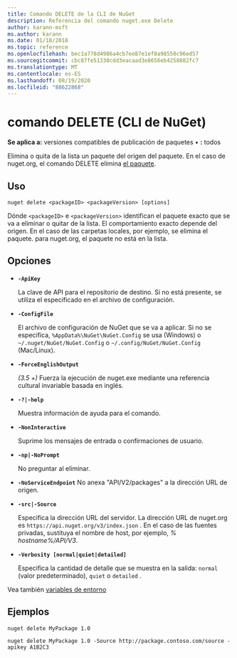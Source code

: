 ```yaml
---
title: Comando DELETE de la CLI de NuGet
description: Referencia del comando nuget.exe Delete
author: karann-msft
ms.author: karann
ms.date: 01/18/2018
ms.topic: reference
ms.openlocfilehash: bec1a778d4986a4cb7ee87e1ef8a98550c96ed57
ms.sourcegitcommit: cbc87fe51330cdd3eacaad3e8656eb4258882fc7
ms.translationtype: MT
ms.contentlocale: es-ES
ms.lasthandoff: 08/19/2020
ms.locfileid: "88622868"
---
```

# <a name="delete-command-nuget-cli"></a>comando DELETE (CLI de NuGet)

**Se aplica a:** versiones compatibles de publicación de paquetes &bullet; **:** todos

Elimina o quita de la lista un paquete del origen del paquete. En el caso de nuget.org, el comando DELETE elimina [el paquete](../../nuget-org/policies/deleting-packages.md).

## <a name="usage"></a>Uso

```cli
nuget delete <packageID> <packageVersion> [options]
```

Dónde `<packageID>` e `<packageVersion>` identifican el paquete exacto que se va a eliminar o quitar de la lista. El comportamiento exacto depende del origen. En el caso de las carpetas locales, por ejemplo, se elimina el paquete. para nuget.org, el paquete no está en la lista.

## <a name="options"></a>Opciones

- **`-ApiKey`**

  La clave de API para el repositorio de destino. Si no está presente, se utiliza el especificado en el archivo de configuración.

- **`-ConfigFile`**

  El archivo de configuración de NuGet que se va a aplicar. Si no se especifica, `%AppData%\NuGet\NuGet.Config` se usa (Windows) o `~/.nuget/NuGet/NuGet.Config` o `~/.config/NuGet/NuGet.Config` (Mac/Linux).

- **`-ForceEnglishOutput`**

  *(3.5 +)* Fuerza la ejecución de nuget.exe mediante una referencia cultural invariable basada en inglés.

- **`-?|-help`**

  Muestra información de ayuda para el comando.

- **`-NonInteractive`**

  Suprime los mensajes de entrada o confirmaciones de usuario.

 - **`-np|-NoPrompt`**

   No preguntar al eliminar.

 - **`-NoServiceEndpoint`** No anexa "API/V2/packages" a la dirección URL de origen.

- **`-src|-Source`**

  Especifica la dirección URL del servidor. La dirección URL de nuget.org es `https://api.nuget.org/v3/index.json` . En el caso de las fuentes privadas, sustituya el nombre de host, por ejemplo, *% hostname%/API/V3*.

- **`-Verbosity [normal|quiet|detailed]`**

  Especifica la cantidad de detalle que se muestra en la salida: `normal` (valor predeterminado), `quiet` o `detailed` .

Vea también [variables de entorno](cli-ref-environment-variables.md)

## <a name="examples"></a>Ejemplos

```cli
nuget delete MyPackage 1.0

nuget delete MyPackage 1.0 -Source http://package.contoso.com/source -apikey A1B2C3
```
